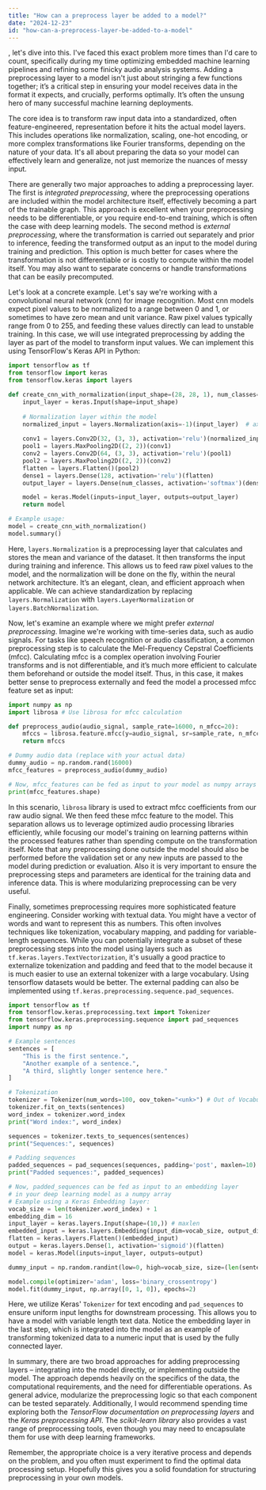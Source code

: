```yaml
---
title: "How can a preprocess layer be added to a model?"
date: "2024-12-23"
id: "how-can-a-preprocess-layer-be-added-to-a-model"
---
```


, let's dive into this. I've faced this exact problem more times than I'd care to count, specifically during my time optimizing embedded machine learning pipelines and refining some finicky audio analysis systems. Adding a preprocessing layer to a model isn't just about stringing a few functions together; it’s a critical step in ensuring your model receives data in the format it expects, and crucially, performs optimally. It’s often the unsung hero of many successful machine learning deployments.

The core idea is to transform raw input data into a standardized, often feature-engineered, representation before it hits the actual model layers. This includes operations like normalization, scaling, one-hot encoding, or more complex transformations like Fourier transforms, depending on the nature of your data. It's all about preparing the data so your model can effectively learn and generalize, not just memorize the nuances of messy input.

There are generally two major approaches to adding a preprocessing layer. The first is *integrated preprocessing*, where the preprocessing operations are included within the model architecture itself, effectively becoming a part of the trainable graph. This approach is excellent when your preprocessing needs to be differentiable, or you require end-to-end training, which is often the case with deep learning models. The second method is *external preprocessing*, where the transformation is carried out separately and prior to inference, feeding the transformed output as an input to the model during training and prediction. This option is much better for cases where the transformation is not differentiable or is costly to compute within the model itself. You may also want to separate concerns or handle transformations that can be easily precomputed.

Let's look at a concrete example. Let's say we're working with a convolutional neural network (cnn) for image recognition. Most cnn models expect pixel values to be normalized to a range between 0 and 1, or sometimes to have zero mean and unit variance. Raw pixel values typically range from 0 to 255, and feeding these values directly can lead to unstable training. In this case, we will use integrated preprocessing by adding the layer as part of the model to transform input values. We can implement this using TensorFlow's Keras API in Python:

```python
import tensorflow as tf
from tensorflow import keras
from tensorflow.keras import layers

def create_cnn_with_normalization(input_shape=(28, 28, 1), num_classes=10):
    input_layer = keras.Input(shape=input_shape)
    
    # Normalization layer within the model
    normalized_input = layers.Normalization(axis=-1)(input_layer)  # axis=-1 for channel normalization
    
    conv1 = layers.Conv2D(32, (3, 3), activation='relu')(normalized_input)
    pool1 = layers.MaxPooling2D((2, 2))(conv1)
    conv2 = layers.Conv2D(64, (3, 3), activation='relu')(pool1)
    pool2 = layers.MaxPooling2D((2, 2))(conv2)
    flatten = layers.Flatten()(pool2)
    dense1 = layers.Dense(128, activation='relu')(flatten)
    output_layer = layers.Dense(num_classes, activation='softmax')(dense1)

    model = keras.Model(inputs=input_layer, outputs=output_layer)
    return model

# Example usage:
model = create_cnn_with_normalization()
model.summary()
```

Here, `layers.Normalization` is a preprocessing layer that calculates and stores the mean and variance of the dataset. It then transforms the input during training and inference. This allows us to feed raw pixel values to the model, and the normalization will be done on the fly, within the neural network architecture. It’s an elegant, clean, and efficient approach when applicable. We can achieve standardization by replacing `layers.Normalization` with `layers.LayerNormalization` or `layers.BatchNormalization`.

Now, let's examine an example where we might prefer *external preprocessing*. Imagine we're working with time-series data, such as audio signals. For tasks like speech recognition or audio classification, a common preprocessing step is to calculate the Mel-Frequency Cepstral Coefficients (mfcc). Calculating mfcc is a complex operation involving Fourier transforms and is not differentiable, and it’s much more efficient to calculate them beforehand or outside the model itself. Thus, in this case, it makes better sense to preprocess externally and feed the model a processed mfcc feature set as input:

```python
import numpy as np
import librosa # Use librosa for mfcc calculation

def preprocess_audio(audio_signal, sample_rate=16000, n_mfcc=20):
    mfccs = librosa.feature.mfcc(y=audio_signal, sr=sample_rate, n_mfcc=n_mfcc)
    return mfccs

# Dummy audio data (replace with your actual data)
dummy_audio = np.random.rand(16000)
mfcc_features = preprocess_audio(dummy_audio)

# Now, mfcc_features can be fed as input to your model as numpy arrays
print(mfcc_features.shape)
```

In this scenario, `librosa` library is used to extract mfcc coefficients from our raw audio signal. We then feed these mfcc feature to the model. This separation allows us to leverage optimized audio processing libraries efficiently, while focusing our model's training on learning patterns within the processed features rather than spending compute on the transformation itself. Note that any preprocessing done outside the model should also be performed before the validation set or any new inputs are passed to the model during prediction or evaluation. Also it is very important to ensure the preprocessing steps and parameters are identical for the training data and inference data. This is where modularizing preprocessing can be very useful.

Finally, sometimes preprocessing requires more sophisticated feature engineering. Consider working with textual data. You might have a vector of words and want to represent this as numbers. This often involves techniques like tokenization, vocabulary mapping, and padding for variable-length sequences. While you can potentially integrate a subset of these preprocessing steps into the model using layers such as `tf.keras.layers.TextVectorization`, it's usually a good practice to externalize tokenization and padding and feed that to the model because it is much easier to use an external tokenizer with a large vocabulary. Using tensorflow datasets would be better. The external padding can also be implemented using `tf.keras.preprocessing.sequence.pad_sequences`.

```python
import tensorflow as tf
from tensorflow.keras.preprocessing.text import Tokenizer
from tensorflow.keras.preprocessing.sequence import pad_sequences
import numpy as np

# Example sentences
sentences = [
    "This is the first sentence.",
    "Another example of a sentence.",
    "A third, slightly longer sentence here."
]

# Tokenization
tokenizer = Tokenizer(num_words=100, oov_token="<unk>") # Out of Vocabulary
tokenizer.fit_on_texts(sentences)
word_index = tokenizer.word_index
print("Word index:", word_index)

sequences = tokenizer.texts_to_sequences(sentences)
print("Sequences:", sequences)

# Padding sequences
padded_sequences = pad_sequences(sequences, padding='post', maxlen=10)
print("Padded sequences:", padded_sequences)

# Now, padded_sequences can be fed as input to an embedding layer
# in your deep learning model as a numpy array
# Example using a Keras Embedding layer:
vocab_size = len(tokenizer.word_index) + 1
embedding_dim = 16
input_layer = keras.layers.Input(shape=(10,)) # maxlen
embedded_input = keras.layers.Embedding(input_dim=vocab_size, output_dim=embedding_dim)(input_layer)
flatten = keras.layers.Flatten()(embedded_input)
output = keras.layers.Dense(1, activation='sigmoid')(flatten)
model = keras.Model(inputs=input_layer, outputs=output)

dummy_input = np.random.randint(low=0, high=vocab_size, size=(len(sentences),10))

model.compile(optimizer='adam', loss='binary_crossentropy')
model.fit(dummy_input, np.array([0, 1, 0]), epochs=2)
```

Here, we utilize Keras' `Tokenizer` for text encoding and `pad_sequences` to ensure uniform input lengths for downstream processing. This allows you to have a model with variable length text data. Notice the embedding layer in the last step, which is integrated into the model as an example of transforming tokenized data to a numeric input that is used by the fully connected layer.

In summary, there are two broad approaches for adding preprocessing layers – integrating into the model directly, or implementing outside the model. The approach depends heavily on the specifics of the data, the computational requirements, and the need for differentiable operations. As general advice, modularize the preprocessing logic so that each component can be tested separately. Additionally, I would recommend spending time exploring both the *TensorFlow documentation on preprocessing layers* and the *Keras preprocessing API*. The *scikit-learn library* also provides a vast range of preprocessing tools, even though you may need to encapsulate them for use with deep learning frameworks.

Remember, the appropriate choice is a very iterative process and depends on the problem, and you often must experiment to find the optimal data processing setup. Hopefully this gives you a solid foundation for structuring preprocessing in your own models.
